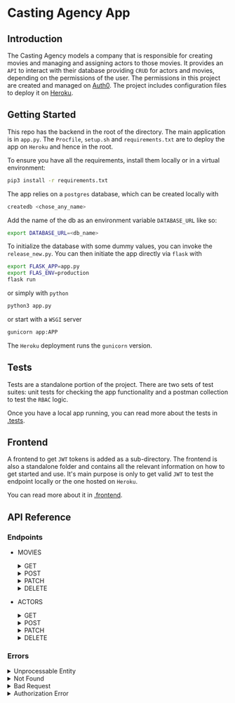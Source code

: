 # Casting Agency App

## Introduction

The Casting Agency models a company that is responsible for creating movies and managing and assigning actors to those movies. It provides an `API` to interact with their database providing `CRUD` for actors and movies, depending on the permissions of the user. The permissions in this project are created and managed on [Auth0](https://auth0.com). The project includes configuration files to deploy it on [Heroku](https://heroku.com).

## Getting Started

This repo has the backend in the root of the directory. The main application is in `app.py`. The `Procfile`, `setup.sh` and `requirements.txt` are to deploy the app on `Heroku` and hence in the root.

To ensure you have all the requirements, install them locally or in a virtual environment:

```bash
pip3 install -r requirements.txt
```

The app relies on a `postgres` database, which can be created locally with

```bash
createdb <chose_any_name>
```

Add the name of the db as an environment variable `DATABASE_URL` like so:
```bash
export DATABASE_URL=<db_name>
```
To initialize the database with some dummy values, you can invoke the `release_new.py`. You can then initiate the app directly via `flask` with

```bash
export FLASK_APP=app.py
export FLAS_ENV=production
flask run
```
or simply with `python`

```bash
python3 app.py
```
or start with a `WSGI` server

```bash
gunicorn app:APP
```
The `Heroku` deployment runs the `gunicorn` version.


## Tests

Tests are a standalone portion of the project. There are two sets of test suites: unit tests for checking the app functionality and a postman collection to test the `RBAC` logic. 

Once you have a local app running, you can read more about the tests in [.tests](.test/README.md).


## Frontend

A frontend to get `JWT` tokens is added as a sub-directory. The frontend is also a standalone folder and contains all the relevant information on how to get started and use. It's main purpose is only to get valid `JWT` to test the endpoint locally or the one hosted on `Heroku`.

You can read more about it in [.frontend](.frontend/README.md).


## API Reference

### Endpoints

* MOVIES
    <details>
    <summary>GET</summary>

    1. All movies
    * `GET /movies`
    * Sample Response [json]
        ```yaml
            {
                "success": True,
                "movies": [
                    {
                        "id": 1,
                        "release_date": "Fri, 01 Jan 2021 00:00:00 GMT",
                        "requirements": {
                            "age_max": 55,
                            "age_min": 25,
                            "gender": "M"
                        },
                        "title": "Movie 1"
                    },
                    {
                        "id": 2,
                        "release_date": "Sat, 01 Jan 2022 00:00:00 GMT",
                        "requirements": {
                            "age_max": 55,
                            "age_min": 25,
                            "gender": "F"
                        },
                        "title": "Movie 2"
                    }
            }
        ```

    2. Specific movie by id
    * `GET - /movies/movie_id`
    * Request Parameters movie_id=[integer]
    * Sample Response [json]
            ```yaml
                {
                    "success": True,
                    "movies": {
                        "id": 1,
                        "release_date": "Fri, 01 Jan 2021 00:00:00 GMT",
                        "requirements": {
                            "age_max": 55,
                            "age_min": 25,
                            "gender": "M"
                        },
                        "title": "Movie 1"
                    }
                }
            ```
    </details>

    <details>
    <summary>POST</summary>

    * `POST /movies/new`
    * Sample Body [json]
            ```yaml
            {
                "title":"Movie Title",
                "release_date":"12-12-12",
                "requirements":{"age_min":20, "age_max":40, "gender":"M"}
            }
            ```
    * Sample Response [json]
            ```yaml
             {
                 "success": True
             }
            ```
    </details>

    <details>
    <summary>PATCH</summary>

    * `PATCH /movies/movie_id`
    * Request Parameters - movie_id=[integer]
    * Sample Body [json]
            ```yaml
            {
                "release_date":"12-12-12",
                "requirements":{"age_min":20, "age_max":50, "gender":"M"}
            }
            ``` 
    * Sample Response [json]
            ```yaml
             {
                 "success": True,
                 "movie": {
                        "id": 1,
                        "release_date": "Wed, 12 Dec 2012 00:00:00 GMT",
                        "requirements": {
                            "age_max": 55,
                            "age_min": 25,
                            "gender": "M"
                        },
                        "title": "Movie 1"
                }
             }
            ```
    </details>

    <details>
    <summary>DELETE</summary>

    * `DELETE  /movies/movie_id`
    * Request Parameters - movie_id=[integer]
    * Sample Response [json]
            ```yaml
             {
                 "success": True,
                 "movie": {
                        "id": 1,
                        "release_date": "Wed, 12 Dec 2012 00:00:00 GMT",
                        "requirements": {
                            "age_max": 55,
                            "age_min": 25,
                            "gender": "M"
                        },
                        "title": "Movie 1"
                }
             }
            ```
    </details>

* ACTORS
    <details>
    <summary>GET</summary>

    1. All actors
    * `GET - /actors`
    * Sample Response [json]
            ```yaml
             {
                 "success": True,
                 "actors": [
                    {
                        "age": 57,
                        "gender": "M",
                        "id": 1,
                        "name": "Tom Cruise"
                    },
                    {
                        "age": 58,
                        "gender": "M",
                        "id": 2,
                        "name": "George Clooney"
                    }
             }
            ```

    2. Specific actor by id
    * `GET  /actors/actor_id`
    * Request Parameters - actor_id=[integer]
    * Sample Response [json]
            ```yaml
             {
                "actors": {
                    "age": 57,
                    "gender": "M",
                    "id": 1,
                    "name": "Tom Cruise"
                },
                "success": true
             }
            ```
    </details>

    <details>
    <summary>POST</summary>

    * `POST /actors/new`
    * Sample Body [json]
            ```yaml
                {
                    "name":"Popat Lal",
                    "age":38,
                    "gender":"M"
                }
            ```
    * Sample Response [json]
            ```yaml
             {
                 "success": True
             }
            ```
    </details>

    <details>
    <summary>PATCH</summary>

    * `PATCH /actors/actor_id`
    * Request Parameters - actor_id=[integer]
    * Sample Body [json]
            ```yaml
                {
                    "name":"Anonymous"
                    "gender":"F"
                }
            ```
    * Sample Response [json]
            ```yaml
                {
                    "actors": {
                        "age": 57,
                        "gender": "F",
                        "id": 1,
                        "name": "Anonymous"
                    },
                    "success": true
                }
            ```
    </details>

    <details>
    <summary>DELETE</summary>

    * `DELETE /actors/actor_id`
    * Request Parameters - actor_id=[integer]
    * Sample Response [json]
            ```yaml
             {
                "actors": {
                    "age": 57,
                    "gender": "M",
                    "id": 1,
                    "name": "Tom Cruise"
                },
                "success": true
             }
            ```
    </details>

### Errors

<details>
<summary>Unprocessable Entity</summary>

If your body doesn't meet the schema expectations you will get a `422` error with a message telling where you have made an error.

Response
```yaml
{
    "error": 422,
    "message": "'name' is a required property  Failed validating 'required' in schema: {'$schema': 'http://json-schema.org/draft-06/schema#', 'description': 'Actor Format', 'properties': {'age': {'type': 'integer'}, 'gender': {'type': 'string'}, 'name': {'type': 'string'}}, 'required': ['name', 'age', 'gender'], 'type': 'object'}  On instance: {'age': 38, 'gender': 'M', 'naame': 'New Hunk'}",
    "success": false
}
```
</details>

<details>
<summary>Not Found</summary>

If you try to access a resource that is not available, you get a `404` error.

Response
```yaml
{
    "error": 404,
    "message": "Not Found",
    "success": false
}
```

</details>

<details>
<summary>Bad Request</summary>

If your request body is not a well formed `json`, you will get a `400` error.

Response
```yaml
{
    "error": 400,
    "message": "Your request was not a correct json",
    "success": false
}
```

</details>

<details>
<summary>Authorization Error</summary>

If your authorization credentals (`jwt`) is not corect, you will get `401` with a code and description giving more information what sort of authentication failed.

Response
```yaml
{
    "error": 401,
    "message": {
        "code": "error_code",
        "description": "Reason."
    },
    "success": false
}
```
</details>
